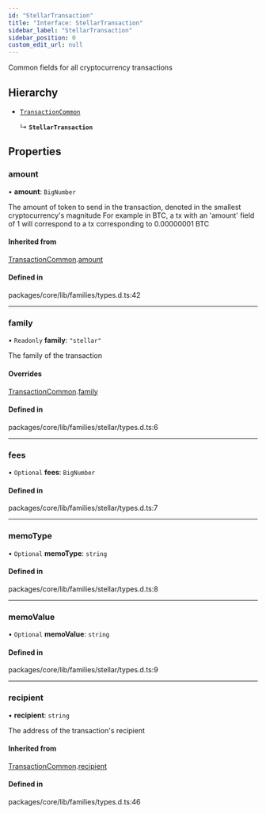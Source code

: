 ```yaml
---
id: "StellarTransaction"
title: "Interface: StellarTransaction"
sidebar_label: "StellarTransaction"
sidebar_position: 0
custom_edit_url: null
---
```


Common fields for all cryptocurrency transactions

## Hierarchy

- [`TransactionCommon`](TransactionCommon.md)

  ↳ **`StellarTransaction`**

## Properties

### amount

• **amount**: `BigNumber`

The amount of token to send in the transaction, denoted in the smallest cryptocurrency's magnitude
For example in BTC, a tx with an 'amount' field of 1 will correspond to a tx corresponding to 0.00000001 BTC

#### Inherited from

[TransactionCommon](TransactionCommon.md).[amount](TransactionCommon.md#amount)

#### Defined in

packages/core/lib/families/types.d.ts:42

___

### family

• `Readonly` **family**: ``"stellar"``

The family of the transaction

#### Overrides

[TransactionCommon](TransactionCommon.md).[family](TransactionCommon.md#family)

#### Defined in

packages/core/lib/families/stellar/types.d.ts:6

___

### fees

• `Optional` **fees**: `BigNumber`

#### Defined in

packages/core/lib/families/stellar/types.d.ts:7

___

### memoType

• `Optional` **memoType**: `string`

#### Defined in

packages/core/lib/families/stellar/types.d.ts:8

___

### memoValue

• `Optional` **memoValue**: `string`

#### Defined in

packages/core/lib/families/stellar/types.d.ts:9

___

### recipient

• **recipient**: `string`

The address of the transaction's recipient

#### Inherited from

[TransactionCommon](TransactionCommon.md).[recipient](TransactionCommon.md#recipient)

#### Defined in

packages/core/lib/families/types.d.ts:46
